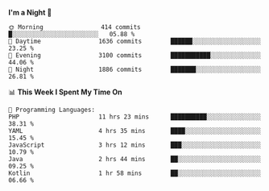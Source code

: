 <!--START_SECTION:waka-->
**I'm a Night 🦉** 

```text
🌞 Morning                414 commits         █░░░░░░░░░░░░░░░░░░░░░░░░   05.88 % 
🌆 Daytime                1636 commits        ██████░░░░░░░░░░░░░░░░░░░   23.25 % 
🌃 Evening                3100 commits        ███████████░░░░░░░░░░░░░░   44.06 % 
🌙 Night                  1886 commits        ███████░░░░░░░░░░░░░░░░░░   26.81 % 
```


📊 **This Week I Spent My Time On** 

```text
💬 Programming Languages: 
PHP                      11 hrs 23 mins      ██████████░░░░░░░░░░░░░░░   38.31 % 
YAML                     4 hrs 35 mins       ████░░░░░░░░░░░░░░░░░░░░░   15.45 % 
JavaScript               3 hrs 12 mins       ███░░░░░░░░░░░░░░░░░░░░░░   10.79 % 
Java                     2 hrs 44 mins       ██░░░░░░░░░░░░░░░░░░░░░░░   09.25 % 
Kotlin                   1 hr 58 mins        ██░░░░░░░░░░░░░░░░░░░░░░░   06.66 % 
```


<!--END_SECTION:waka-->
